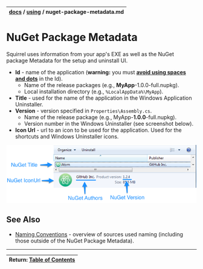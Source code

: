 | [docs](..)  / [using](.) / nuget-package-metadata.md
|:---|

# NuGet Package Metadata

Squirrel uses information from your app's EXE as well as the NuGet package Metadata for the setup and uninstall UI.

* **Id** - name of the application (**warning:** you must **[avoid using spaces and dots](https://github.com/Squirrel/Squirrel.Windows/issues/523)** in the Id). 
   * Name of the release packages (e.g., **MyApp**-1.0.0-full.nupkg). 
   * Local installation directory (e.g., `%LocalAppData%\MyApp`).
* **Title** - used for the name of the application in the Windows Application Uninstaller.
* **Version** - version specified in `Properties\Assembly.cs`. 
   * Name of the release package (e.g., MyApp-**1.0.0**-full.nupkg).
   * Version number in the Windows Uninstaller (see screenshot below).
* **Icon Url** - url to an icon to be used for the application. Used for the shortcuts and Windows Uninstaller icons.

![](images/uninstall-app.png)

## See Also

* [Naming Conventions](naming.md) - overview of sources used naming (including those outside of the NuGet Package Metadata).

---
| Return: [Table of Contents](../readme.md) |
|----|
